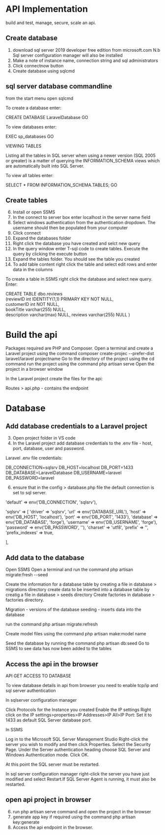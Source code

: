 API Implementation 
====================

build and test, manage, secure, scale an api.

Create database 
---------------

1. download sql server 2019 developer free edition from microsoft.com N.b Sql server configuration manager will also be installed 
2. Make a note of instance name, connection string and sql administrators
3. Click connectnow button
4. Create database using sqlcmd

sql server database commandline
---------------------------------
from the start menu open sqlcmd

To create a database enter:

CREATE DATABASE LaravelDatabase
GO

To view databases enter:

EXEC sp_databases
GO

VIEWING TABLES

Listing all the tables in SQL server when using a newer version (SQL 2005 or greater) is a matter of querying the INFORMATION_SCHEMA views which are automatically built into SQL Server.

To view all tables enter:

SELECT * FROM INFORMATION_SCHEMA.TABLES;
GO

Create tables
-------------
6. Install or open SSMS
7. In the connect to server box enter localhost in the server name field
8. Select windows authentication from the authentication dropdown. The username should then be populated from your computer
9. Click connect
10. Expand the databases folder
11. Right click the database you have created and selct new query
12. In the query window enter T-sql code to create tables. Execute the query by clicking the execute button 
13. Expand the tables folder. You should see the table you created
14. To add table content right click the table and select edit rows and enter data in the columns

To create a table in SSMS right click the database and select new query. Enter:

CREATE TABLE dbo.reviews  
   (reviewID int IDENTITY(1,1) PRIMARY KEY NOT NULL,  
   customerID int NOT NULL,  
   bookTitle  varchar(255) NULL,  
   description varchar(max) NULL,
   reviews varchar(255) NULL
 )

Build the api
==============
Packages required are PHP and Composer.
Open a terminal and create a Laravel project using the command composer create-projec --prefer-dist laravel/laravel projectname
Go to the directory of the project using the cd command
run the project using the command php artisan serve
Open the project in a browser window

In the Laravel project create the files for the api:

Routes > api.php - contains the endpoint

Database
=========
Add database credentials to a Laravel project
----------------------------------------------
3. Open project folder in VS code
4. In the Laravel project add database credentials to the .env file - host, port, database, user and password. 

Laravel .env file credentials:

DB_CONNECTION=sqlsrv
DB_HOST=localhost
DB_PORT=1433
DB_DATABASE=LaravelDatabase
DB_USERNAME=laravel
DB_PASSWORD=laravel

6. ensure that in the config > database.php file the default connection is set to sql server.

 'default' => env('DB_CONNECTION', 'sqlsrv'),

 'sqlsrv' => [
            'driver' => 'sqlsrv',
             'url' => env('DATABASE_URL'),
            'host' => env('DB_HOST', 'localhost'),
            'port' => env('DB_PORT', '1433'),
            'database' => env('DB_DATABASE', 'forge'),
            'username' => env('DB_USERNAME', 'forge'),
            'password' => env('DB_PASSWORD', ''),
            'charset' => 'utf8',
            'prefix' => '',
            'prefix_indexes' => true,
 
],

Add data to the database
-------------------------

Open SSMS
Open a terminal and run the command php artisan migrate:fresh --seed

Create the information for a database table by creating a file in database > migrations directory
create data to be inserted into a database table by creatig a file in database > seeds directory
Create factories in database > factories directory.

Migration - versions of the database
seeding - inserts data into the database

run the command php artisan migrate:refresh

Create model files using the command php artisan make:model name

Seed the database by running the command php artisan db:seed
Go to SSMS to see data has now been added to the tables


Access the api in the browser
--------------------------------

API GET ACCESS TO DATABASE

To view database details in api from browser you need to enable tcp/ip and sql server authentication

In sqlserver configuration manager

Click Protocols for the Instance you created
Enable the IP settings
Right click on the IP settings>properties>IP Addresses>IP All>IP Port: Set it to 1433 as default SQL Server database port.

In SSMS

Log in to the Microsoft SQL Server Management Studio
Right-click the server you wish to modify and then click Properties.
Select the Security Page.
Under the Server authentication heading choose SQL Server and Windows Authentication mode.
Click OK.

At this point the SQL server must be restarted. 

In sql server configuration manager right-click the server you have just modified and select Restart.If SQL Server Agent is running, it must also be restarted.

open api project in browser
-----------------------
6. run php artisan serve command and open the project in the browser
7. generate app key if required using the command php artisan key:generate
8. Access the api endpoint in the browser.
